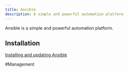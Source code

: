 ```yaml
---
title: Ansible
description: A simple and powerful automation platform
---
```


Ansible is a simple and powerful automation platform.

## Installation

[Installing and updating Ansible](https://docs.ansible.com/ansible/latest/installation_guide/intro_installation.html#installing-and-upgrading-ansible)

#Management
